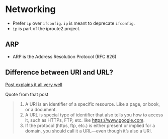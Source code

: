 # Networking

- Prefer `ip` over `ifconfig`. `ip` is meant to deprecate `ifconfig`.
- `ip` is part of the iproute2 project.

## ARP

- ARP is the Address Resolution Protocol (RFC 826)

## Difference between URI and URL?

[Post explains it all very well](https://danielmiessler.com/study/difference-between-uri-url/)

Quote from that post

> 1. A URI is an identifier of a specific resource. Like a page, or book,
>    or a document.
> 2. A URL is special type of identifier that also tells you how to access
>    it, such as HTTPs, FTP, etc. like https://www.google.com.
> 3. If the protocol (https, ftp, etc.) is either present or implied for a
>    domain, you should call it a URL—even though it’s also a URI.
